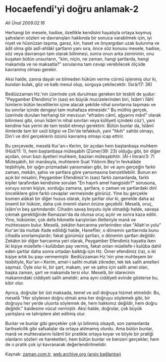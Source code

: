 # Hocaefendi'yi doğru anlamak-2

*Ali Ünal 2009.02.16*

<tr><td class="metin" colspan="2" style="padding-top: 20px; padding-left: 5px; padding-right: 10px;">Herhangi bir mesele, hadise, özellikle kendisini hayatıyla ortaya koymuş şahısların sözleri ve davranışları hakkında bir sonuca varabilmek için, iyi niyet ve hüsnüzan taşıma, garaz, kin, haset ve önyargıdan uzak bulunma ve âdil olma gibi aslî-ahlâkî şartların yanı sıra, önce söz konusu mesele, hadise, söz veya davranışın tam olarak bilinmesi, sonra onun arka zemininin, onu kuşatan bütün unsurların, "kim, niçin, ne zaman, hangi şartlarda, hangi makamda ve ne maksatla?" sorularına tam cevap verebilecek ölçüde kavranmış olması gerekir.</td></tr><tr><td class="metin" colspan="2" style="padding-top: 20px; padding-left: 5px; padding-right: 10px;"><p> Aksi halde, zanna dayalı ve bilmeden hüküm verme cürmü işlenmiş olur ki, bundan kulak, göz ve kalb mesul olup, sorguya çekilecektir. (İsrâ/17: 36)
<p>Bediüzzaman Hz.'nin üzerinde çok durulması gereken bir tesbiti de şudur: "Peygamber Efendimiz'in (sas) en büyük mucizelerinden biri, İslâm'ı İlâhî İsimlerin bütün tecellilerini içine alacak şekilde nihaî sınırlarına taşıması ve bu sınırlar içinde dengeyi tam muhafaza etmesidir." Bu müthiş gerçek, üzerinde durulan herhangi bir mevzuun "efradını câmî, ağyarını mânî" olarak bilinmesi gibi, onun İslâm'ın nihaî sınırları veya külliyeti içindeki cüz'i, yani kendine has yerini de tam tesbit etmeyi gerektirir. Bütün bunlar da, İslâmî ilimlerde tam bir usûl bilgisi ve Din'de tefakkuh, yani "fıkıh" sahibi olmayı, Din'i ve dinî gerçeklerin özünü kavramış olmayı icap ettirir.
<p>Bu çerçevede, meselâ Kur'an-ı Kerim, bir açıdan hem baştanbaşa muhkem (Hûd/11: 1), hem baştanbaşa müteşabih (Zümer/39: 23) olduğu gibi, bir diğer açıdan, onun bazı âyetleri muhkem, bazıları müteşabihtir. (Âl-i İmran/3: 7) Müteşabih, bir manâsıyla, muhterem Suat Yıldırım Bey'in fevkalâde teşbihiyle, bir ışığın prizmadaki yansımaları gibi, bir ve aynı gerçeğin farklı zaman, mekân, şahıs ve şartlara göre yansımasına benzetilebilir. Bunun en açık bir misalini, Peygamber Efendimiz'in (sas) farklı zamanlarda, farklı kişiler tarafından kendisine sorulan "En hayırlı amel hangisidir?" sorusuna, soruyu soran kişiye, sorduğu zamana, şartlara, o zaman ve şartlardaki dinî önceliklere göre farklı cevaplar vermesinde görürüz. Yine bu gerçekle kısmen alâkalı bir diğer husus olarak, öyle şartlar olur ki, genelde daha az önemli bir hüküm, daha çok önemli olanın önüne geçebilir. Meselâ, oruç, İslâm'ın beş şartındandır. Cihadın savaş boyutu öyle olmadığı halde, savaşa çıkmak gerektiğinde Ramazan'da da olunsa oruç açılır ve sonra kaza edilir. Yine, hükümler, çok defa hikmetle karıştırılan illetleriyle manâ ve muhtevasını bulur. Meselâ, zekâtın harcanma yerlerinden olan "Allah'ın yolu" Kur'an'da mutlak ifade edildiği halde, Hanefîler, o dönemin şartlarında bunu cihadla sınırlamışlardır; fakat günümüz şartları, o dönemin şartları değildir. Zekâtın bir diğer harcanma yeri olarak, Peygamber Efendimiz hayatta iken iki kişiye müellefe-i kulûbdan pay vermiş, fakat onları müellefe-i kulûba dahil eden şartlar daha sonra ortadan kalktığı için Hz. Ömer efendimiz (ra), o iki kişiye artık bu payı vermemiştir. Bediüzzaman Hz.'nin yine muhteşem bir tesbitiyle, Kur'an-ı Kerim, amel-i salihi mutlak zikreder, tek tek salih amelleri saymaz. Öyle olur ki, bir şart, makam, yer ve şahıs için salih amel olan, başka zaman, şart ve makamda tersi olur. Meselâ, bir idarecinin makamındaki ciddiyeti salih ameldir; ama aynı ciddiyeti evinde gösterse bu, kibir olur.
<p>Ayrıca, doğrular bir üst maksada, temel ve aslî doğruya hizmet etmelidir. Bu, meselâ "Her söylenen doğru olmalı ama her doğruyu söylemek gibi, bir doğruyu her yerde uluorta söylemek de, hem hakkımız değildir, hem doğru değildir." kaidesine vücut vermiştir. Aksi halde, doğrular, çok büyük yanlışlara ve tahriplere alet edilmiş olur.
<p>Bunlar ve bunlar gibi gerçekler çok iyi bilinmiş olsaydı, son zamanlarda tarihselcilik gibi safsatalar da ortaya atılmamış olurdu. Ama bütün bunlar, manâ ve muhtevalarını İslâmî bir pratikte ortaya koyar ve böyle bir pratiği olanların sözleri ve hareketleri, hem bütün bunlar ve benzeri gerçekler, hem de o pratik çok iyi kavranarak değerlendirilmelidir.<br/></p></p></p></p></p></td></tr>

Kaynak: [zaman.com.tr](http://zaman.com.tr/yazar.do?yazino=815739), [web.archive.org (arşiv bağlantısı)](http://web.archive.org/web/20090424210703/http://www.zaman.com.tr:80/yazar.do?yazino=815739)
